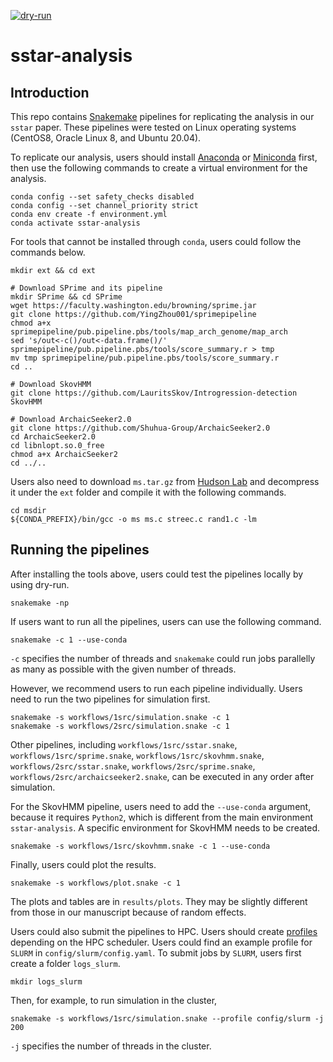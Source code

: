 [![dry-run](https://github.com/admixVIE/sstar-analysis/actions/workflows/dry-run.yml/badge.svg?branch=main)](https://github.com/admixVIE/sstar-analysis/actions)

# sstar-analysis

## Introduction

This repo contains [Snakemake](https://snakemake.readthedocs.io/en/stable/) pipelines for replicating the analysis in our `sstar` paper. These pipelines were tested on Linux operating systems (CentOS8, Oracle Linux 8, and Ubuntu 20.04).

To replicate our analysis, users should install [Anaconda](https://www.anaconda.com/) or [Miniconda](https://docs.conda.io/en/latest/miniconda.html) first, then use the following commands to create a virtual environment for the analysis.

	conda config --set safety_checks disabled
	conda config --set channel_priority strict
	conda env create -f environment.yml
	conda activate sstar-analysis

For tools that cannot be installed through `conda`, users could follow the commands below.

	mkdir ext && cd ext

	# Download SPrime and its pipeline
	mkdir SPrime && cd SPrime
	wget https://faculty.washington.edu/browning/sprime.jar
	git clone https://github.com/YingZhou001/sprimepipeline
	chmod a+x sprimepipeline/pub.pipeline.pbs/tools/map_arch_genome/map_arch
	sed 's/out<-c()/out<-data.frame()/' sprimepipeline/pub.pipeline.pbs/tools/score_summary.r > tmp
	mv tmp sprimepipeline/pub.pipeline.pbs/tools/score_summary.r
	cd ..

	# Download SkovHMM
	git clone https://github.com/LauritsSkov/Introgression-detection SkovHMM

	# Download ArchaicSeeker2.0
	git clone https://github.com/Shuhua-Group/ArchaicSeeker2.0
	cd ArchaicSeeker2.0
	cd libnlopt.so.0_free
	chmod a+x ArchaicSeeker2
	cd ../..

Users also need to download `ms.tar.gz` from [Hudson Lab](http://home.uchicago.edu/~rhudson1/source/mksamples.html) and decompress it under the `ext` folder and compile it with the following commands.

	cd msdir
	${CONDA_PREFIX}/bin/gcc -o ms ms.c streec.c rand1.c -lm

## Running the pipelines

After installing the tools above, users could test the pipelines locally by using dry-run.

	snakemake -np

If users want to run all the pipelines, users can use the following command.

	snakemake -c 1 --use-conda

`-c` specifies the number of threads and `snakemake` could run jobs parallelly as many as possible with the given number of threads.

However, we recommend users to run each pipeline individually. Users need to run the two pipelines for simulation first.

	snakemake -s workflows/1src/simulation.snake -c 1
	snakemake -s workflows/2src/simulation.snake -c 1

Other pipelines, including `workflows/1src/sstar.snake`, `workflows/1src/sprime.snake`, `workflows/1src/skovhmm.snake`, `workflows/2src/sstar.snake`, `workflows/2src/sprime.snake`, `workflows/2src/archaicseeker2.snake`, can be executed in any order after simulation.

For the SkovHMM pipeline, users need to add the `--use-conda` argument, because it requires `Python2`, which is different from the main environment `sstar-analysis`. A specific environment for SkovHMM needs to be created.

	snakemake -s workflows/1src/skovhmm.snake -c 1 --use-conda

Finally, users could plot the results.

	snakemake -s workflows/plot.snake -c 1

The plots and tables are in `results/plots`. They may be slightly different from those in our manuscript because of random effects.

Users could also submit the pipelines to HPC. Users should create [profiles](https://snakemake.readthedocs.io/en/stable/executing/cli.html#profiles) depending on the HPC scheduler. Users could find an example profile for `SLURM` in `config/slurm/config.yaml`. To submit jobs by `SLURM`, users first create a folder `logs_slurm`.

	mkdir logs_slurm
	
Then, for example, to run simulation in the cluster,

	snakemake -s workflows/1src/simulation.snake --profile config/slurm -j 200 

`-j` specifies the number of threads in the cluster.
